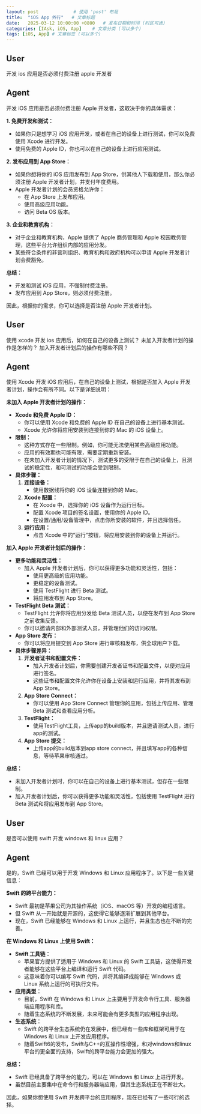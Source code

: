 ```yaml
---
layout: post             # 使用 'post' 布局
title:  "iOS App 外行"   # 文章标题
date:   2025-03-12 10:00:00 +0800   # 发布日期和时间 (时区可选)
categories: [IAsk, iOS, App]    # 文章分类 (可以多个)
tags: [iOS, App] # 文章标签 (可以多个)
---
```



## User

开发 ios 应用是否必须付费注册 apple 开发者

## Agent

开发 iOS 应用是否必须付费注册 Apple 开发者，这取决于你的具体需求：

**1. 免费开发和测试：**

* 如果你只是想学习 iOS 应用开发，或者在自己的设备上进行测试，你可以免费使用 Xcode 进行开发。
* 使用免费的 Apple ID，你也可以在自己的设备上进行应用测试。

**2. 发布应用到 App Store：**

* 如果你想将你的 iOS 应用发布到 App Store，供其他人下载和使用，那么你必须注册 Apple 开发者计划，并支付年度费用。
* Apple 开发者计划的会员资格允许你：
    * 在 App Store 上发布应用。
    * 使用高级应用功能。
    * 访问 Beta OS 版本。

**3. 企业和教育机构：**

* 对于企业和教育机构，Apple 提供了 Apple 商务管理和 Apple 校园教务管理，这些平台允许组织内部的应用分发。
* 某些符合条件的非营利组织、教育机构和政府机构可以申请 Apple 开发者计划会费豁免。

**总结：**

* 开发和测试 iOS 应用，不强制付费注册。
* 发布应用到 App Store，则必须付费注册。

因此，根据你的需求，你可以选择是否注册 Apple 开发者计划。


## User

使用 xcode 开发 ios 应用后，如何在自己的设备上测试？ 未加入开发者计划的操作是怎样的？ 加入开发者计划后的操作有哪些不同？

## Agent

使用 Xcode 开发 iOS 应用后，在自己的设备上测试，根据是否加入 Apple 开发者计划，操作会有所不同。以下是详细说明：

**未加入 Apple 开发者计划的操作：**

* **Xcode 和免费 Apple ID：**
    * 你可以使用 Xcode 和免费的 Apple ID 在自己的设备上进行基本测试。
    * Xcode 允许你将应用安装到连接到你的 Mac 的 iOS 设备上。
* **限制：**
    * 这种方式存在一些限制。例如，你可能无法使用某些高级应用功能。
    * 应用的有效期也可能有限，需要定期重新安装。
    * 在未加入开发者计划的情况下，测试更多的受限于在自己的设备上，且测试的稳定性，和可测试的功能会受到限制。
* **具体步骤：**
    1.  **连接设备：**
        * 使用数据线将你的 iOS 设备连接到你的 Mac。
    2.  **Xcode 配置：**
        * 在 Xcode 中，选择你的 iOS 设备作为运行目标。
        * 配置 Xcode 项目的签名设置，使用你的 Apple ID。
        * 在设置/通用/设备管理中，点击你所安装的软件，并且选择信任。
    3.  **运行应用：**
        * 点击 Xcode 中的“运行”按钮，将应用安装到你的设备上并运行。

**加入 Apple 开发者计划后的操作：**

* **更多功能和灵活性：**
    * 加入 Apple 开发者计划后，你可以获得更多功能和灵活性，包括：
        * 使用更高级的应用功能。
        * 更稳定的设备测试。
        * 使用 TestFlight 进行 Beta 测试。
        * 将应用发布到 App Store。
* **TestFlight Beta 测试：**
    * TestFlight 允许你将应用分发给 Beta 测试人员，以便在发布到 App Store 之前收集反馈。
    * 你可以邀请内部和外部测试人员，并管理他们的访问权限。
* **App Store 发布：**
    * 你可以将应用提交到 App Store 进行审核和发布，供全球用户下载。
* **具体步骤差异：**
    1.  **开发者证书和配置文件：**
        * 加入开发者计划后，你需要创建开发者证书和配置文件，以便对应用进行签名。
        * 这些证书和配置文件允许你在设备上安装和运行应用，并将其发布到 App Store。
    2.  **App Store Connect：**
        * 你可以使用 App Store Connect 管理你的应用，包括上传应用、管理 Beta 测试和查看应用分析。
    3.  **TestFlight：**
        * 使用TestFlight工具，上传app的build版本，并且邀请测试人员，进行app的测试。
    4.  **App Store 提交：**
        * 上传app的build版本到app store connect，并且填写app的各种信息，等待苹果审核通过。

**总结：**

* 未加入开发者计划时，你可以在自己的设备上进行基本测试，但存在一些限制。
* 加入开发者计划后，你可以获得更多功能和灵活性，包括使用 TestFlight 进行 Beta 测试和将应用发布到 App Store。


## User

是否可以使用 swift 开发 windows 和 linux 应用？

## Agent

是的，Swift 已经可以用于开发 Windows 和 Linux 应用程序了。以下是一些关键信息：

**Swift 的跨平台能力：**

* Swift 最初是苹果公司为其操作系统（iOS、macOS 等）开发的编程语言。
* 但 Swift 从一开始就是开源的，这使得它能够逐渐扩展到其他平台。
* 现在，Swift 已经能够在 Windows 和 Linux 上运行，并且生态也在不断的完善。

**在 Windows 和 Linux 上使用 Swift：**

* **Swift 工具链：**
    * 苹果官方提供了适用于 Windows 和 Linux 的 Swift 工具链，这使得开发者能够在这些平台上编译和运行 Swift 代码。
    * 这意味着你可以编写 Swift 代码，并将其编译成能够在 Windows 或 Linux 系统上运行的可执行文件。
* **应用类型：**
    * 目前，Swift 在 Windows 和 Linux 上主要用于开发命令行工具、服务器端应用程序和库。
    * 随着生态系统的不断发展，未来可能会有更多类型的应用程序出现。
* **生态系统：**
    * Swift 的跨平台生态系统仍在发展中，但已经有一些库和框架可用于在 Windows 和 Linux 上开发应用程序。
    * 随着Swift6的发布，Swift与C++的互操作性增强，和对windows和linux平台的更全面的支持，Swift的跨平台能力会更加的强大。

**总结：**

* Swift 已经具备了跨平台的能力，可以在 Windows 和 Linux 上进行开发。
* 虽然目前主要集中在命令行和服务器端应用，但其生态系统正在不断壮大。

因此，如果你想使用 Swift 开发跨平台的应用程序，现在已经有了一些可行的选择。





